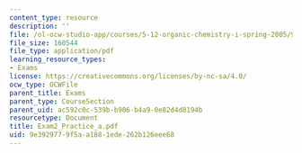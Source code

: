 ```yaml
---
content_type: resource
description: ''
file: /ol-ocw-studio-app/courses/5-12-organic-chemistry-i-spring-2005/9e3929779f5aa1881ede262b126eee68_Exam2_Practice_a.pdf
file_size: 160544
file_type: application/pdf
learning_resource_types:
- Exams
license: https://creativecommons.org/licenses/by-nc-sa/4.0/
ocw_type: OCWFile
parent_title: Exams
parent_type: CourseSection
parent_uid: ac592c0c-539b-b906-b4a9-0e82d4d8194b
resourcetype: Document
title: Exam2_Practice_a.pdf
uid: 9e392977-9f5a-a188-1ede-262b126eee68
---
```


